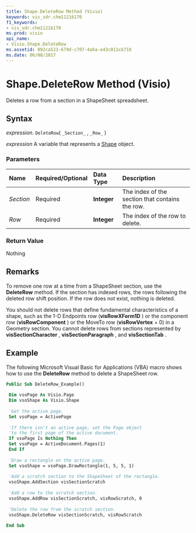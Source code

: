```yaml
---
title: Shape.DeleteRow Method (Visio)
keywords: vis_sdr.chm11216170
f1_keywords:
- vis_sdr.chm11216170
ms.prod: visio
api_name:
- Visio.Shape.DeleteRow
ms.assetid: 892ca523-679d-c707-4aba-e43c011cb718
ms.date: 06/08/2017
---
```



# Shape.DeleteRow Method (Visio)

Deletes a row from a section in a ShapeSheet spreadsheet.


## Syntax

 _expression_. `DeleteRow`( `_Section_` , `_Row_` )

 _expression_ A variable that represents a [Shape](./Visio.Shape.md) object.


### Parameters



|**Name**|**Required/Optional**|**Data Type**|**Description**|
|:-----|:-----|:-----|:-----|
| _Section_|Required| **Integer**|The index of the section that contains the row.|
| _Row_|Required| **Integer**|The index of the row to delete.|

### Return Value

Nothing


## Remarks

To remove one row at a time from a ShapeSheet section, use the  **DeleteRow** method. If the section has indexed rows, the rows following the deleted row shift position. If the row does not exist, nothing is deleted.

You should not delete rows that define fundamental characteristics of a shape, such as the 1-D Endpoints row (**visRowXForm1D** ) or the component row (**visRowComponent** ) or the MoveTo row (**visRowVertex** + 0) in a Geometry section. You cannot delete rows from sections represented by **visSectionCharacter** , **visSectionParagraph** , and **visSectionTab** .


## Example

The following Microsoft Visual Basic for Applications (VBA) macro shows how to use the  **DeleteRow** method to delete a ShapeSheet row.


```vb
Public Sub DeleteRow_Example() 
 
 Dim vsoPage As Visio.Page 
 Dim vsoShape As Visio.Shape 
 
 'Get the active page. 
 Set vsoPage = ActivePage 
 
 'If there isn't an active page, set the Page object 
 'to the first page of the active document. 
 If vsoPage Is Nothing Then 
 Set vsoPage = ActiveDocument.Pages(1) 
 End If 
 
 'Draw a rectangle on the active page. 
 Set vsoShape = vsoPage.DrawRectangle(1, 5, 5, 1) 
 
 'Add a scratch section to the ShapeSheet of the rectangle. 
 vsoShape.AddSection visSectionScratch 
 
 'Add a row to the scratch section. 
 vsoShape.AddRow visSectionScratch, visRowScratch, 0 
 
 'Delete the row from the scratch section. 
 vsoShape.DeleteRow visSectionScratch, visRowScratch 
 
End Sub
```


